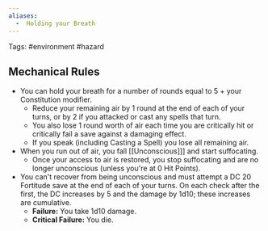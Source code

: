 ```yaml
---
aliases:
  -  Holding your Breath
---
```

Tags: #environment #hazard 

## Mechanical Rules

- You can hold your breath for a number of rounds equal to 5 + your Constitution modifier.
	- Reduce your remaining air by 1 round at the end of each of your turns, or by 2 if you attacked or cast any spells that turn.
	- You also lose 1 round worth of air each time you are critically hit or critically fail a save against a damaging effect.
	- If you speak (including Casting a Spell) you lose all remaining air.  
- When you run out of air, you fall [[Unconscious]]] and start suffocating.
	- Once your access to air is restored, you stop suffocating and are no longer unconscious (unless you're at 0 Hit Points).
- You can't recover from being unconscious and must attempt a DC 20 Fortitude save at the end of each of your turns. On each check after the first, the DC increases by 5 and the damage by 1d10; these increases are cumulative. 
	- **Failure:** You take 1d10 damage.
	- **Critical Failure:** You die.